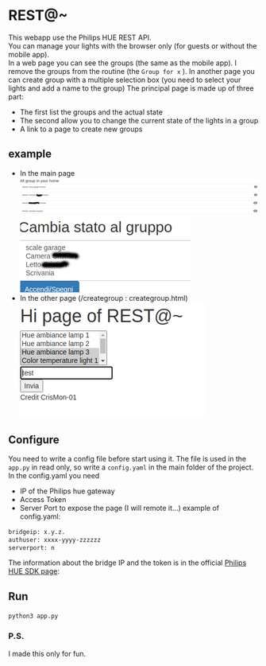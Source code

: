# REST@~

This webapp use the Philips HUE REST API. <br>
You can manage your lights with the browser only (for guests or without the mobile app). <br>
In a web page you can see the groups (the same as the mobile app). I remove the groups from the routine (the `Group for x` ).
In another page you can create group with a multiple selection box (you need to select your lights and add a name to the group)
The principal page is made up of three part:
* The first list the groups and the actual state
* The second allow you to change the current state of the lights in a group 
* A link to a page to create new groups
## example
* In the main page
![img1](./images/img1.png)
![img2](./images/img2.png)
* In the other page (/creategroup : creategroup.html) <br>
![img3](./images/img3.png)
## Configure
You need to write a config file before start using it.
The file is used in the `app.py` in read only, so write a `config.yaml` in the main folder of the project.<br>
In the config.yaml you need
* IP of the Philips hue gateway 
* Access Token 
* Server Port to expose the page (I will remote it...)
example of config.yaml:
```
bridgeip: x.y.z.
authuser: xxxx-yyyy-zzzzzz
serverport: n
```
The information about the bridge IP and the token is in the official [Philips HUE SDK page](https://developers.meethue.com/develop/get-started-2/): 

## Run
`python3 app.py`

### P.S.
I made this only for fun. <br>